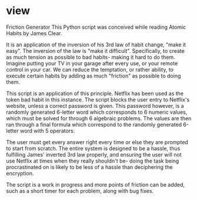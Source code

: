 # view
Friction Generator
This Python script was conceived while reading Atomic Habits by James Clear.

It is an application of the inversion of his 3rd law of habit change, "make it easy". The inversion of the law is "make it difficult". Specifically, to create as much tension as possible to bad habits- making it hard to do them. Imagine putting your TV in your garage after every use, or your remote control in your car. We can reduce the temptation, or rather ability, to execute certain habits by adding as much "friction" as possible to doing them.

This script is an application of this principle. Netflix has been used as the token bad habit in this instance. The script blocks the user entry to Netflix's website, unless a correct password is given. This password however, is a randomly generated 6-letter word which corresponds to 6 numeric values, which must be solved for through 6 algebraic problems.  The values are then ran through a final formula which correspond to the randomly generated 6-letter word with 5 operators.

The user must get every answer right every time or else they are prompted to start from scratch. The entire system is designed to be a hassle, thus fulfilling James' inverted 3rd law properly, and ensuring the user will not use Netflix at times when they really shouldn't be- doing the task being procrastinated on is likely to be less of a hassle than deciphering the encryption.

The script is a work in progress and more points of friction can be added, such as a short timer for each problem, along with bug fixes.

